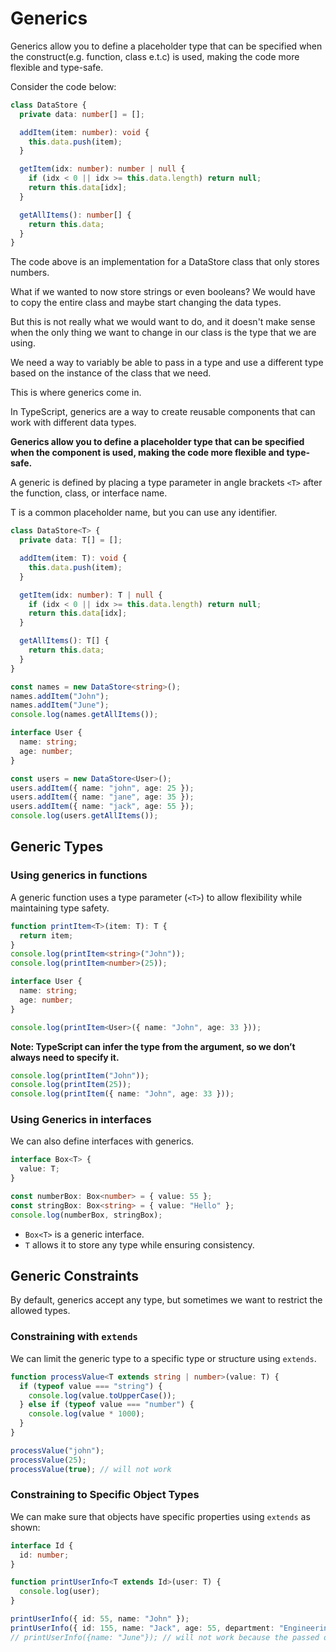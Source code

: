 # Generics

Generics allow you to define a placeholder type that can be specified when the construct(e.g. function, class e.t.c) 
is used, making the code more flexible and type-safe.

Consider the code below:

```TypeScript
class DataStore {
  private data: number[] = [];

  addItem(item: number): void {
    this.data.push(item);
  }

  getItem(idx: number): number | null {
    if (idx < 0 || idx >= this.data.length) return null;
    return this.data[idx];
  }

  getAllItems(): number[] {
    return this.data;
  }
}
```

The code above is an implementation for a DataStore class that only stores numbers.

What if we wanted to now store strings or even booleans? We would have to copy the entire class and maybe start 
changing the data types.

But this is not really what we would want to do, and it doesn't make sense when the only thing we want to 
change in our class is the type that we are using.

We need a way to variably be able to pass in a type and use a different type based on the instance of the class 
that we need.

This is where generics come in.

In TypeScript, generics are a way to create reusable components that can work with different data types.

**Generics allow you to define a placeholder type that can be specified when the component is used, making the 
code more flexible and type-safe.**

A generic is defined by placing a type parameter in angle brackets `<T>` after the function, class, or interface name.

T is a common placeholder name, but you can use any identifier.

```TypeScript
class DataStore<T> {
  private data: T[] = [];

  addItem(item: T): void {
    this.data.push(item);
  }

  getItem(idx: number): T | null {
    if (idx < 0 || idx >= this.data.length) return null;
    return this.data[idx];
  }

  getAllItems(): T[] {
    return this.data;
  }
}

const names = new DataStore<string>();
names.addItem("John");
names.addItem("June");
console.log(names.getAllItems());

interface User {
  name: string;
  age: number;
}

const users = new DataStore<User>();
users.addItem({ name: "john", age: 25 });
users.addItem({ name: "jane", age: 35 });
users.addItem({ name: "jack", age: 55 });
console.log(users.getAllItems());
```

## Generic Types
### Using generics in functions
A generic function uses a type parameter (`<T>`) to allow flexibility while maintaining type safety.
```TypeScript
function printItem<T>(item: T): T {
  return item;
}
console.log(printItem<string>("John"));
console.log(printItem<number>(25));

interface User {
  name: string;
  age: number;
}

console.log(printItem<User>({ name: "John", age: 33 }));
```
**Note: TypeScript can infer the type from the argument, so we don’t always need to specify it.**

```TypeScript
console.log(printItem("John"));
console.log(printItem(25));
console.log(printItem({ name: "John", age: 33 }));
```

### Using Generics in interfaces
We can also define interfaces with generics.

```TypeScript
interface Box<T> {
  value: T;
}

const numberBox: Box<number> = { value: 55 };
const stringBox: Box<string> = { value: "Hello" };
console.log(numberBox, stringBox);
```
- `Box<T>` is a generic interface.
- `T` allows it to store any type while ensuring consistency.

## Generic Constraints
By default, generics accept any type, but sometimes we want to restrict the allowed types.

### Constraining with `extends`
We can limit the generic type to a specific type or structure using `extends`.

```TypeScript
function processValue<T extends string | number>(value: T) {
  if (typeof value === "string") {
    console.log(value.toUpperCase());
  } else if (typeof value === "number") {
    console.log(value * 1000);
  }
}

processValue("john");
processValue(25);
processValue(true); // will not work
```

### Constraining to Specific Object Types
We can make sure that objects have specific properties using `extends` as shown:
```TypeScript
interface Id {
  id: number;
}

function printUserInfo<T extends Id>(user: T) {
  console.log(user);
}

printUserInfo({ id: 55, name: "John" });
printUserInfo({ id: 155, name: "Jack", age: 55, department: "Engineering" }); // works
// printUserInfo({name: "June"}); // will not work because the passed object has no id property
```